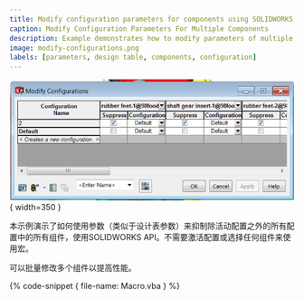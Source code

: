```yaml
---
title: Modify configuration parameters for components using SOLIDWORKS API
caption: Modify Configuration Parameters For Multiple Components
description: Example demonstrates how to modify parameters of multiple components in the specified configurations (e.g. suppression state) using SOLIDWORKS API
image: modify-configurations.png
labels: [parameters, design table, components, configuration]
---
```

![在配置中修改组件参数](modify-configurations.png){ width=350 }

本示例演示了如何使用参数（类似于设计表参数）来抑制除活动配置之外的所有配置中的所有组件，使用SOLIDWORKS API。不需要激活配置或选择任何组件来使用宏。

可以批量修改多个组件以提高性能。

{% code-snippet { file-name: Macro.vba } %}